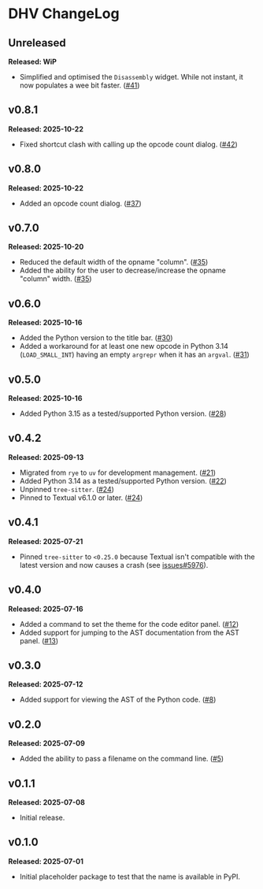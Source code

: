 # DHV ChangeLog

## Unreleased

**Released: WiP**

- Simplified and optimised the `Disassembly` widget. While not instant, it
  now populates a wee bit faster.
  ([#41](https://github.com/davep/dhv/pull/41))

## v0.8.1

**Released: 2025-10-22**

- Fixed shortcut clash with calling up the opcode count dialog.
  ([#42](https://github.com/davep/dhv/pull/42))

## v0.8.0

**Released: 2025-10-22**

- Added an opcode count dialog.
  ([#37](https://github.com/davep/dhv/pull/37))

## v0.7.0

**Released: 2025-10-20**

- Reduced the default width of the opname "column".
  ([#35](https://github.com/davep/dhv/pull/35))
- Added the ability for the user to decrease/increase the opname "column"
  width. ([#35](https://github.com/davep/dhv/pull/35))

## v0.6.0

**Released: 2025-10-16**

- Added the Python version to the title bar.
  ([#30](https://github.com/davep/dhv/pull/30))
- Added a workaround for at least one new opcode in Python 3.14
  (`LOAD_SMALL_INT`) having an empty `argrepr` when it has an `argval`.
  ([#31](https://github.com/davep/dhv/pull/31))

## v0.5.0

**Released: 2025-10-16**

- Added Python 3.15 as a tested/supported Python version.
  ([#28](https://github.com/davep/dhv/pull/28))

## v0.4.2

**Released: 2025-09-13**

- Migrated from `rye` to `uv` for development management.
  ([#21](https://github.com/davep/dhv/pull/21))
- Added Python 3.14 as a tested/supported Python version.
  ([#22](https://github.com/davep/dhv/pull/22))
- Unpinned `tree-sitter`. ([#24](https://github.com/davep/dhv/pull/24))
- Pinned to Textual v6.1.0 or later.
  ([#24](https://github.com/davep/dhv/pull/24))

## v0.4.1

**Released: 2025-07-21**

- Pinned `tree-sitter` to `<0.25.0` because Textual isn't compatible with
  the latest version and now causes a crash (see
  [issues#5976](https://github.com/Textualize/textual/issues/5976)).

## v0.4.0

**Released: 2025-07-16**

- Added a command to set the theme for the code editor panel.
  ([#12](https://github.com/davep/dhv/pull/12))
- Added support for jumping to the AST documentation from the AST panel.
  ([#13](https://github.com/davep/dhv/pull/13))

## v0.3.0

**Released: 2025-07-12**

- Added support for viewing the AST of the Python code.
  ([#8](https://github.com/davep/dhv/pull/8))

## v0.2.0

**Released: 2025-07-09**

- Added the ability to pass a filename on the command line.
  ([#5](https://github.com/davep/dhv/pull/5))

## v0.1.1

**Released: 2025-07-08**

- Initial release.

## v0.1.0

**Released: 2025-07-01**

- Initial placeholder package to test that the name is available in PyPI.

[//]: # (ChangeLog.md ends here)
